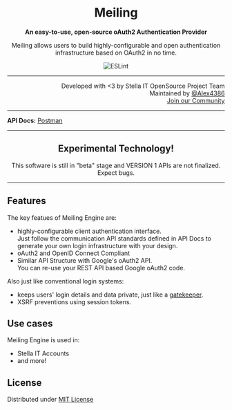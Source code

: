 <h1 align="center">Meiling</h1>
<p align="center">
  <strong>An easy-to-use, open-source oAuth2 Authentication Provider</strong>
</p>
<p align="center">
  Meiling allows users to build highly-configurable and open authentication infrastructure based on OAuth2 in no time.
</p>

<p align="center">
  <img src="https://github.com/Stella-IT/meiling/workflows/ESLint/badge.svg" alt="ESLint">
</p>

<hr>

<p align="right">
   Developed with &lt;3 by Stella IT OpenSource Project Team<br>
   Maintained by <a href="https://github.com/Alex4386">@Alex4386</a><br>
   <a href="https://opensource.stella-it.com/discord/">Join our Community</a>
</p> 

<hr>

<!-- Add some system specific stuff here -->
<strong>API Docs:</strong> <a alt="Postman" href="https://documenter.getpostman.com/view/14147251/TW6tL9sz">Postman</a>

<hr>

<h2 align="center">Experimental Technology!</h2>
<p align="center">This software is still in "beta" stage and VERSION 1 APIs are not finalized. Expect bugs.</p>

<hr>

## Features
The key featues of Meiling Engine are:
* highly-configurable client authentication interface.  
  Just follow the communication API standards defined in API Docs to generate your own login infrastructure with your design.
* oAuth2 and OpenID Connect Compliant
* Similar API Structure with Google's oAuth2 API.  
  You can re-use your REST API based Google oAuth2 code.

Also just like conventional login systems:
* keeps users' login details and data private, just like a [gatekeeper](https://en.touhouwiki.net/wiki/Hong_Meiling).
* XSRF preventions using session tokens.

## Use cases
Meiling Engine is used in:
* Stella IT Accounts
* and more!

## License
Distributed under [MIT License](LICENSE)
